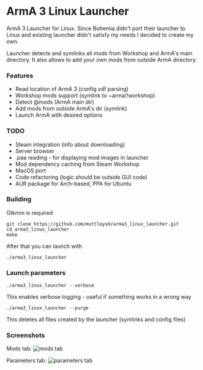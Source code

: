# ArmA 3 Linux Launcher

ArmA 3 Launcher for Linux.
Since Bohemia didn't port their launcher to Linux and existing launcher didn't satisfy my needs I decided to create my own.

Launcher detects and symlinks all mods from Workshop and ArmA's main directory. It also allows to add your own mods from outside ArmA directory.

### Features

* Read location of ArmA 3 (config.vdf parsing)
* Workshop mods support (symlink to ~arma/!workshop)
* Detect @mods (ArmA main dir)
* Add mods from outside ArmA's dir (symlink)
* Launch ArmA with desired options

### TODO

* Steam integration (info about downloading)
* Server browser
* .paa reading - for displaying mod images in launcher
* Mod dependency caching from Steam Workshop
* MacOS port
* Code refactoring (logic should be outside GUI code)
* AUR package for Arch-based, PPA for Ubuntu


### Building

Gtkmm is required

    git clone https://github.com/muttleyxd/arma3_linux_launcher.git
    cd arma3_linux_launcher
    make

After that you can launch with

    ./arma3_linux_launcher


### Launch parameters

    ./arma3_linux_launcher --verbose

This enables verbose logging - useful if something works in a wrong way


    ./arma3_linux_launcher --purge

This deletes all files created by the launcher (symlinks and config files)


### Screenshots

Mods tab:
![mods tab](http://i.imgur.com/OmN0IDe.png)

Parameters tab:
![parameters tab](http://i.imgur.com/IseHvUc.png)



